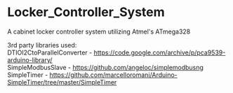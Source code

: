 # Locker_Controller_System
A cabinet locker controller system utilizing Atmel's ATmega328

3rd party libraries used:  
DTIOI2CtoParallelConverter - https://code.google.com/archive/p/pca9539-arduino-library/  
SimpleModbusSlave - https://github.com/angeloc/simplemodbusng  
SimpleTimer - https://github.com/marcelloromani/Arduino-SimpleTimer/tree/master/SimpleTimer  

